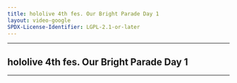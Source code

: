 ```yaml
---
title: hololive 4th fes. Our Bright Parade Day 1
layout: video-google
SPDX-License-Identifier: LGPL-2.1-or-later
---
```


---

## hololive 4th fes. Our Bright Parade Day 1

<div class="container">
  <video-js id="my-video" class="vjs-fluid vjs-layout-medium" controls preload="auto" poster="https://xx58j-my.sharepoint.com/:i:/g/personal/akunanime_xx58j_onmicrosoft_com/EdY8m5wM-KlHnwVNQL_3_rgBgCG9seAHlSzf6BduehGyPA?download=1">
    <source src="https://drive.ayampenyet.eu.org/api/raw/?path=/hololive%204th%20fes%20all%20events/hololive%204th%20fes.%20Our%20Bright%20Parade%20Supported%20By%20Bushiroad%E3%80%90hololive%20stage%20DAY1%E3%80%91.mp4" type="video/mp4"/>
  </video-js>
</div>

---